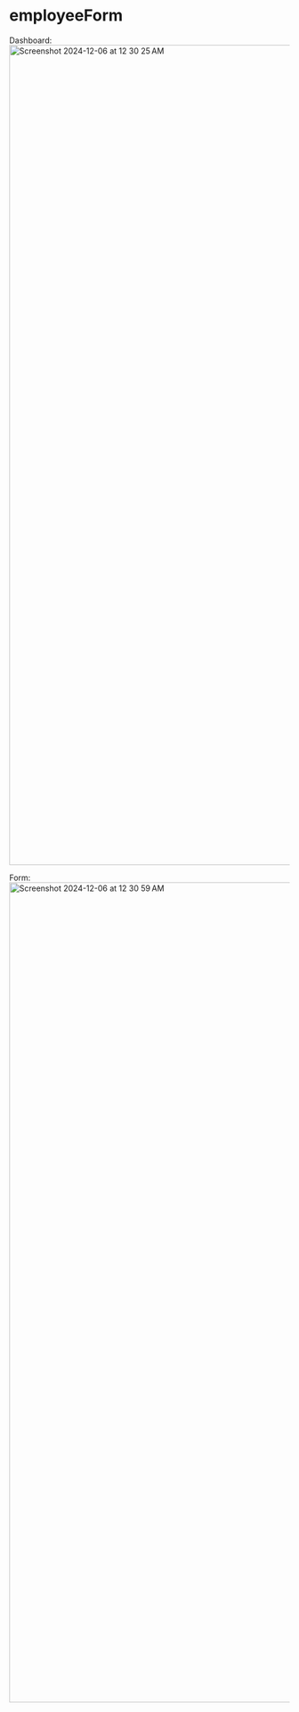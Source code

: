 # employeeForm

Dashboard: 
<img width="1470" alt="Screenshot 2024-12-06 at 12 30 25 AM" src="https://github.com/user-attachments/assets/920ca4a3-b124-44f5-a434-2619a66f8565">


Form:
<img width="1470" alt="Screenshot 2024-12-06 at 12 30 59 AM" src="https://github.com/user-attachments/assets/23c75be1-a32a-4b13-804d-9ffa6a2bcff1">
